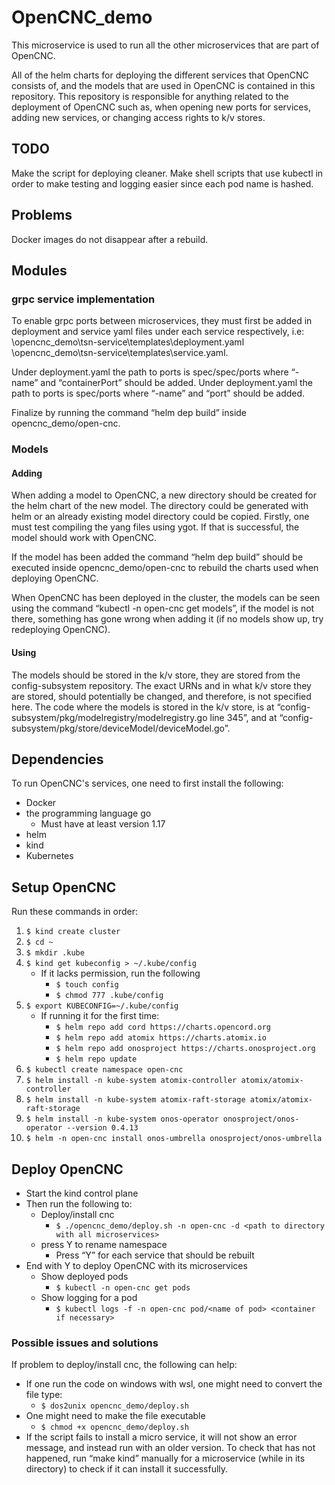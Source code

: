 # OpenCNC_demo
This microservice is used to run all the other microservices that are part of OpenCNC.

All of the helm charts for deploying the different services that OpenCNC consists of, and the models that are used in OpenCNC is contained in this repository. This repository is responsible for anything related to the deployment of OpenCNC such as, when opening new ports for services, adding new services, or changing access rights to k/v stores.

## TODO
Make the script for deploying cleaner.
Make shell scripts that use kubectl in order to make testing and logging easier since each pod name is hashed.

## Problems
Docker images do not disappear after a rebuild.


## Modules

### grpc service implementation
To enable grpc ports between microservices, they must first be added in deployment and service yaml files under each service respectively, i.e:
\opencnc_demo\tsn-service\templates\deployment.yaml
\opencnc_demo\tsn-service\templates\service.yaml.

Under deployment.yaml the path to ports is spec/spec/ports where “- name” and “containerPort” should be added.
Under deployment.yaml the path to ports is spec/ports where “-name” and “port” should be added.

Finalize by running the command “helm dep build” inside opencnc_demo/open-cnc.

### Models

#### Adding
When adding a model to OpenCNC, a new directory should be created for the helm chart of the new model. The directory could be generated with helm or an already existing model directory could be copied. Firstly, one must test compiling the yang files using ygot. If that is successful, the model should work with OpenCNC. 

If the model has been added the command “helm dep build” should be executed inside opencnc_demo/open-cnc to rebuild the charts used when deploying OpenCNC.

When OpenCNC has been deployed in the cluster, the models can be seen using the command “kubectl -n open-cnc get models”, if the model is not there, something has gone wrong when adding it (if no models show up, try redeploying OpenCNC).

#### Using
The models should be stored in the k/v store, they are stored from the config-subsystem repository. The exact URNs and in what k/v store they are stored, should potentially be changed, and therefore, is not specified here. The code where the models is stored in the k/v store, is at “config-subsystem/pkg/modelregistry/modelregistry.go line 345”, and at “config-subsystem/pkg/store/deviceModel/deviceModel.go”.


## Dependencies
To run OpenCNC's services, one need to first install the following:
- Docker
- the programming language go
	- Must have at least version 1.17
- helm
- kind
- Kubernetes

## Setup OpenCNC
Run these commands in order:
1. `$ kind create cluster`
2. `$ cd ~`
3. `$ mkdir .kube`
4. `$ kind get kubeconfig > ~/.kube/config`
    * If it lacks permission, run the following
        * `$ touch config`
        * `$ chmod 777 .kube/config`
5. `$ export KUBECONFIG=~/.kube/config`
    * If running it for the first time:
        * `$ helm repo add cord https://charts.opencord.org`
        * `$ helm repo add atomix https://charts.atomix.io`
        * `$ helm repo add onosproject https://charts.onosproject.org`
        * `$ helm repo update`
6. `$ kubectl create namespace open-cnc`
7. `$ helm install -n kube-system atomix-controller atomix/atomix-controller`
8. `$ helm install -n kube-system atomix-raft-storage atomix/atomix-raft-storage`
9. `$ helm install -n kube-system onos-operator onosproject/onos-operator --version 0.4.13`
10. `$ helm -n open-cnc install onos-umbrella onosproject/onos-umbrella`


## Deploy OpenCNC
- Start the kind control plane
- Then run the following to:
    - Deploy/install cnc
      -  `$ ./opencnc_demo/deploy.sh -n open-cnc -d <path to directory with all microservices>`
	- press Y to rename namespace
        -  Press “Y” for each service that should be rebuilt
- End with Y to deploy OpenCNC with its microservices 
    - Show deployed pods
        - `$ kubectl -n open-cnc get pods`
    - Show logging for a pod
        - `$ kubectl logs -f -n open-cnc pod/<name of pod> <container if necessary>`

### Possible issues and solutions
If problem to deploy/install cnc, the following can help:

- If one run the code on windows with wsl, one might need to convert the file type:
    - `$ dos2unix opencnc_demo/deploy.sh`
- One might need to make the file executable
    - `$ chmod +x opencnc_demo/deploy.sh`
- If the script fails to install a micro service, it will not show an error message, and instead run with an older version. To check that has not happened, run “make kind” manually for a microservice (while in its directory) to check if it can install it successfully.
